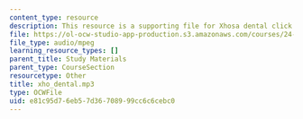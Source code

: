 ```yaml
---
content_type: resource
description: This resource is a supporting file for Xhosa dental click.
file: https://ol-ocw-studio-app-production.s3.amazonaws.com/courses/24-901-language-and-its-structure-i-phonology-fall-2010/e81c95d76eb57d36708999cc6c6cebc0_xho_dental.mp3
file_type: audio/mpeg
learning_resource_types: []
parent_title: Study Materials
parent_type: CourseSection
resourcetype: Other
title: xho_dental.mp3
type: OCWFile
uid: e81c95d7-6eb5-7d36-7089-99cc6c6cebc0
---
```

